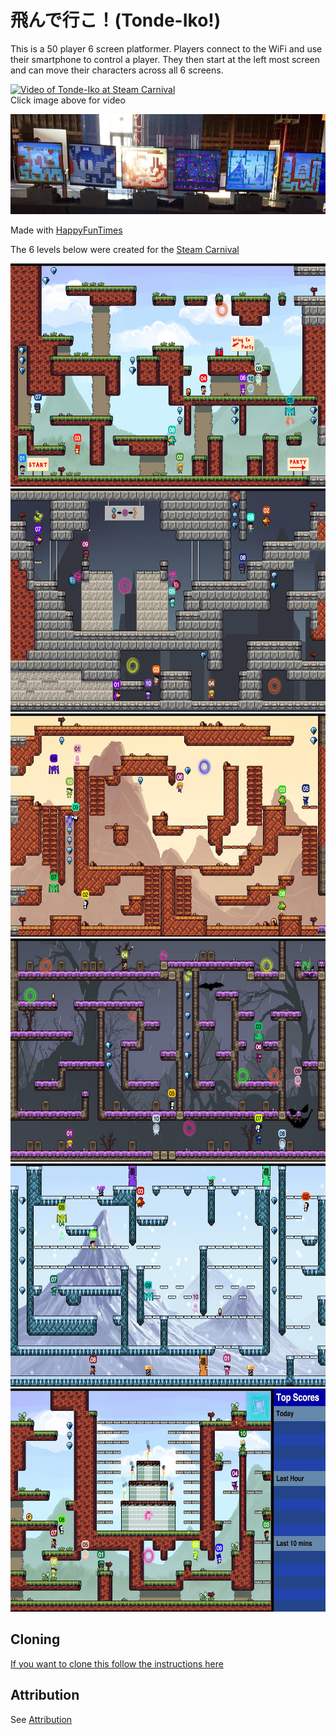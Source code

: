 飛んで行こ！(Tonde-Iko!)
======================

This is a 50 player 6 screen platformer. Players
connect to the WiFi and use their smartphone to
control a player. They then start at the left
most screen and can move their characters
across all 6 screens.

[![Video of Tonde-Iko at Steam Carnival](http://img.youtube.com/vi/aFMNmKYE8KM/0.jpg)](http://www.youtube.com/watch?v=aFMNmKYE8KM)<br/>
Click image above for video

<img src="images/all-set-up.jpg" width="750" height="160" />

Made with [HappyFunTimes](http://greggman.github.io/HappyFunTimes)

The 6 levels below were created for the [Steam Carnival](http://steamcarnival.com)

<img src="images/level0-0.jpg" width="640" height="357" />

<img src="images/level1-0.jpg" width="640" height="357" />

<img src="images/level2-0.jpg" width="640" height="357" />

<img src="images/level3-0.jpg" width="640" height="357" />

<img src="images/level4-0.jpg" width="640" height="357" />

<img src="images/level5-0.jpg" width="640" height="357" />


Cloning
-------

[If you want to clone this follow the instructions here](https://github.com/greggman/HappyFunTimes/blob/master/docs/makinggames.md)

Attribution
-----------

See [Attribution](attribution.md)

